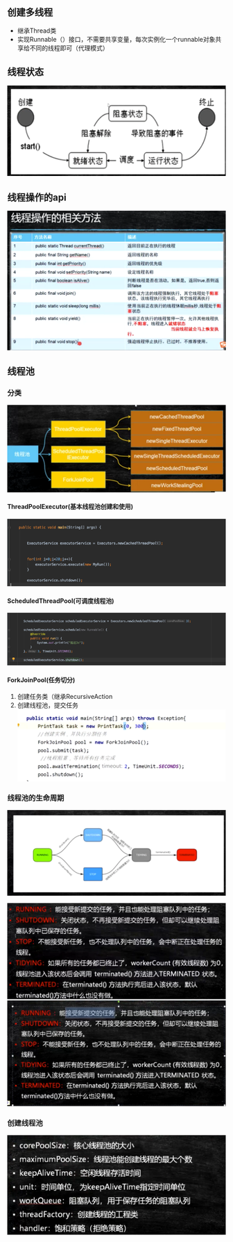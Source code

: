 ## 创建多线程
- 继承Thread类
- 实现Runnable（）接口，不需要共享变量，每次实例化一个runnable对象共享给不同的线程即可（代理模式）

## 线程状态

![title](https://raw.githubusercontent.com/zhouyubiu/gitnotes_images/master/gitnote/2020/04/07/1586194280978-1586194280981.png)


## 线程操作的api

![title](https://raw.githubusercontent.com/zhouyubiu/gitnotes_images/master/gitnote/2020/04/07/1586194618022-1586194618030.png)


## 线程池

### 分类
![title](https://raw.githubusercontent.com/zhouyubiu/gitnotes_images/master/gitnote/2020/06/01/1591009977980-1591009978015.png)

#### ThreadPoolExecutor(基本线程池创建和使用)
![title](https://raw.githubusercontent.com/zhouyubiu/gitnotes_images/master/gitnote/2020/06/02/1591028289781-1591028289783.png)

#### ScheduledThreadPool(可调度线程池)
![title](https://raw.githubusercontent.com/zhouyubiu/gitnotes_images/master/gitnote/2020/06/02/1591029262688-1591029262691.png)


#### ForkJoinPool(任务切分)
1. 创建任务类（继承RecursiveAction
2. 创建线程池，提交任务
![title](https://raw.githubusercontent.com/zhouyubiu/gitnotes_images/master/gitnote/2020/06/02/1591030118067-1591030118069.png)


### 线程池的生命周期
![title](https://raw.githubusercontent.com/zhouyubiu/gitnotes_images/master/gitnote/2020/06/02/1591030795744-1591030795748.png)

![title](https://raw.githubusercontent.com/zhouyubiu/gitnotes_images/master/gitnote/2020/06/02/1591031105301-1591031105304.png)![title](https://raw.githubusercontent.com/zhouyubiu/gitnotes_images/master/gitnote/2020/06/02/1591031041416-1591031041423.png)
	

### 创建线程池



![title](https://raw.githubusercontent.com/zhouyubiu/gitnotes_images/master/gitnote/2020/06/02/1591031855108-1591031855115.png)